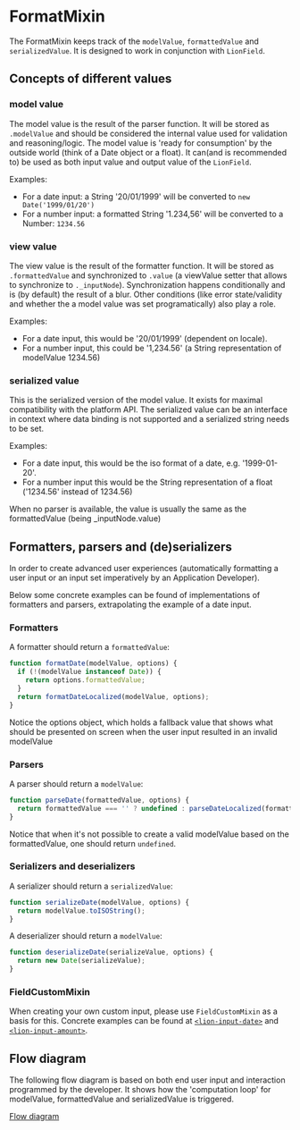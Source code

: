 # FormatMixin

The FormatMixin keeps track of the `modelValue`, `formattedValue` and `serializedValue`.
It is designed to work in conjunction with `LionField`.

## Concepts of different values

### model value

The model value is the result of the parser function. It will be stored as `.modelValue`
and should be considered the internal value used for validation and reasoning/logic.
The model value is 'ready for consumption' by the outside world (think of a Date object
or a float). It can(and is recommended to) be used as both input value and
output value of the `LionField`.

Examples:

- For a date input: a String '20/01/1999' will be converted to `new Date('1999/01/20')`
- For a number input: a formatted String '1.234,56' will be converted to a Number: `1234.56`

### view value

The view value is the result of the formatter function.
It will be stored as `.formattedValue` and synchronized to `.value` (a viewValue setter that
allows to synchronize to `._inputNode`).
Synchronization happens conditionally and is (by default) the result of a blur. Other conditions
(like error state/validity and whether the a model value was set programatically) also play a role.

Examples:

- For a date input, this would be '20/01/1999' (dependent on locale).
- For a number input, this could be '1,234.56' (a String representation of modelValue
  1234.56)

### serialized value

This is the serialized version of the model value.
It exists for maximal compatibility with the platform API.
The serialized value can be an interface in context where data binding is not supported
and a serialized string needs to be set.

Examples:

- For a date input, this would be the iso format of a date, e.g. '1999-01-20'.
- For a number input this would be the String representation of a float ('1234.56' instead
  of 1234.56)

When no parser is available, the value is usually the same as the formattedValue (being \_inputNode.value)

## Formatters, parsers and (de)serializers

In order to create advanced user experiences (automatically formatting a user input or an input
set imperatively by an Application Developer).

Below some concrete examples can be found of implementations of formatters and parsers,
extrapolating the example of a date input.

### Formatters

A formatter should return a `formattedValue`:

```js
function formatDate(modelValue, options) {
  if (!(modelValue instanceof Date)) {
    return options.formattedValue;
  }
  return formatDateLocalized(modelValue, options);
}
```

Notice the options object, which holds a fallback value that shows what should be presented on
screen when the user input resulted in an invalid modelValue

### Parsers

A parser should return a `modelValue`:

```js
function parseDate(formattedValue, options) {
  return formattedValue === '' ? undefined : parseDateLocalized(formattedValue);
}
```

Notice that when it's not possible to create a valid modelValue based on the formattedValue,
one should return `undefined`.

### Serializers and deserializers

A serializer should return a `serializedValue`:

```js
function serializeDate(modelValue, options) {
  return modelValue.toISOString();
}
```

A deserializer should return a `modelValue`:

```js
function deserializeDate(serializeValue, options) {
  return new Date(serializeValue);
}
```

### FieldCustomMixin

When creating your own custom input, please use `FieldCustomMixin` as a basis for this.
Concrete examples can be found at [`<lion-input-date>`](../../input-date) and
[`<lion-input-amount>`](../../input-amount).

## Flow diagram

The following flow diagram is based on both end user input and interaction programmed by the
developer. It shows how the 'computation loop' for modelValue, formattedValue and serializedValue
is triggered.

[Flow diagram](./formatterParserFlow.svg)
